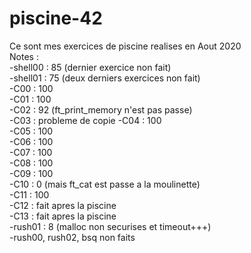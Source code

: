 # piscine-42<br/>
Ce sont mes exercices de piscine realises en Aout 2020<br/>
Notes :<br/>
-shell00 : 85 (dernier exercice non fait)<br/>
-shell01 : 75 (deux derniers exercices non fait)<br/>
-C00 : 100<br/>
-C01 : 100<br/>
-C02 : 92 (ft_print_memory n'est pas passe)<br/>
-C03 : probleme de copie
-C04 : 100<br/>
-C05 : 100<br/>
-C06 : 100<br/>
-C07 : 100<br/>
-C08 : 100<br/>
-C09 : 100<br/>
-C10 : 0 (mais ft_cat est passe a la moulinette)<br/>
-C11 : 100<br/>
-C12 : fait apres la piscine<br/>
-C13 : fait apres la piscine<br />
-rush01 : 8 (malloc non securises et timeout+++)<br/>
-rush00, rush02, bsq non faits<br/>
